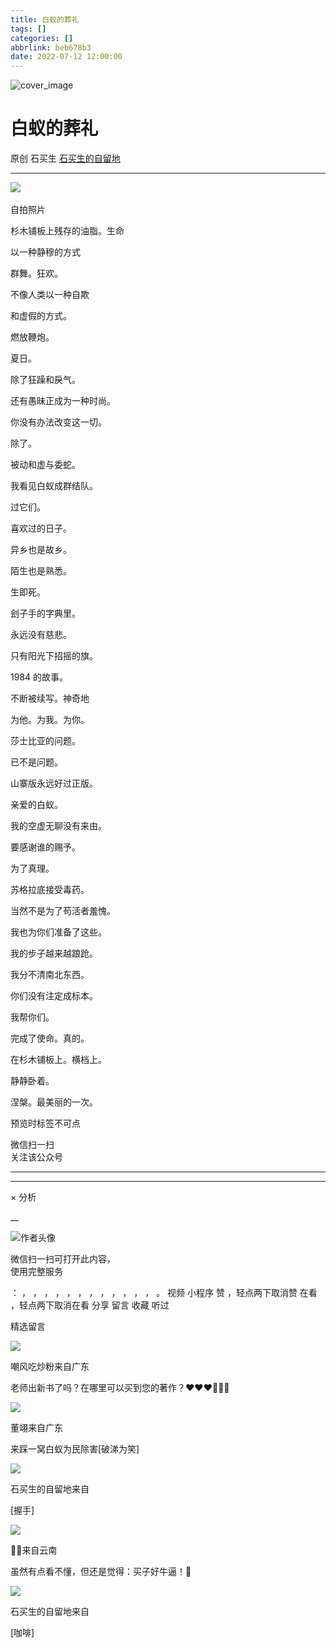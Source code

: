 ```yaml
---
title: 白蚁的葬礼
tags: []
categories: []
abbrlink: beb678b3
date: 2022-07-12 12:00:00
---
```


![cover_image](20220712白蚁的葬礼/img1.jpg)

#  白蚁的葬礼

原创  石买生  [ 石买生的自留地 ](javascript:void\(0\);)

__ _ _ _ _

![](20220712白蚁的葬礼/img2.jpg)
​

自拍照片

  

  

杉木铺板上残存的油脂。生命

  

以一种静穆的方式

  

群舞。狂欢。

  

  

  

不像人类以一种自欺

  

和虚假的方式。

  

燃放鞭炮。

  

  

  

夏日。

  

除了狂躁和戾气。

  

还有愚昧正成为一种时尚。

  

  

  

你没有办法改变这一切。

  

除了。

  

被动和虚与委蛇。

  

  

  

我看见白蚁成群结队。

  

过它们。

  

喜欢过的日子。

  

  

  

异乡也是故乡。

  

陌生也是熟悉。

  

生即死。

  

  

  

刽子手的字典里。

  

永远没有慈悲。

  

只有阳光下招摇的旗。

  

  

  

1984  的故事。

  

不断被续写。神奇地

  

为他。为我。为你。

  

  

  

莎士比亚的问题。

  

已不是问题。

  

山寨版永远好过正版。

  

  

  

亲爱的白蚁。

  

我的空虚无聊没有来由。

  

要感谢谁的赐予。

  

  

  

为了真理。

  

苏格拉底接受毒药。

  

当然不是为了苟活者羞愧。

  

  

  

我也为你们准备了这些。

  

我的步子越来越踉跄。

  

我分不清南北东西。

  

  

  

你们没有注定成标本。

  

我帮你们。

  

完成了使命。真的。

  

  

  

在杉木铺板上。横档上。

  

静静卧着。

  

涅槃。最美丽的一次。

  

预览时标签不可点

微信扫一扫  
关注该公众号





****



****



×  分析

__

![作者头像](shared/img1.png)

微信扫一扫可打开此内容，  
使用完整服务

：  ，  ，  ，  ，  ，  ，  ，  ，  ，  ，  ，  ，  。  视频  小程序  赞  ，轻点两下取消赞  在看  ，轻点两下取消在看
分享  留言  收藏  听过

精选留言

![](20220712白蚁的葬礼/img3.jpg)

嘲风吃炒粉来自广东

老师出新书了吗？在哪里可以买到您的著作？♥♥♥🥵🥵🥵

![](20220712白蚁的葬礼/img4.jpg)

董翊来自广东

来踩一窝白蚁为民除害[破涕为笑]

![](shared/img4.jpg)

石买生的自留地来自

[握手]

![](shared/img85.jpg)

🌚🌝来自云南

虽然有点看不懂，但还是觉得：买子好牛逼！💪

![](shared/img4.jpg)

石买生的自留地来自

[咖啡]

